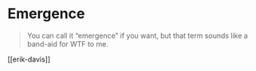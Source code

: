 # Emergence

>You can call it “emergence” if you want, but that term sounds like a band-aid for WTF to me.

[[erik-davis]]